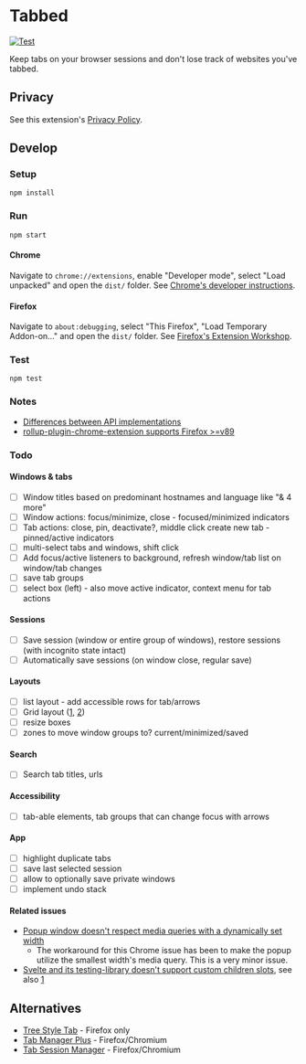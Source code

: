 # Tabbed

[![Test](https://github.com/brettinternet/tabbed/actions/workflows/test.yml/badge.svg)](https://github.com/brettinternet/tabbed/actions/workflows/test.yml)

Keep tabs on your browser sessions and don't lose track of websites you've tabbed.

## Privacy

See this extension's [Privacy Policy](./PRIVACYPOLICY.md).

## Develop

### Setup

```
npm install
```

### Run

```
npm start
```

#### Chrome

Navigate to `chrome://extensions`, enable "Developer mode", select "Load unpacked" and open the `dist/` folder. See [Chrome's developer instructions](https://developer.chrome.com/docs/extensions/mv3/getstarted/).

#### Firefox

Navigate to `about:debugging`, select "This Firefox", "Load Temporary Addon-on..." and open the `dist/` folder. See [Firefox's Extension Workshop](https://extensionworkshop.com/documentation/develop/temporary-installation-in-firefox/).

### Test

```
npm test
```

### Notes

- [Differences between API implementations](https://developer.mozilla.org/en-US/docs/Mozilla/Add-ons/WebExtensions/Differences_between_API_implementations)
- [rollup-plugin-chrome-extension supports Firefox >=v89](https://github.com/extend-chrome/rollup-plugin-chrome-extension#%EF%B8%8F-what-about-firefox-support)

### Todo

#### Windows & tabs

- [ ] Window titles based on predominant hostnames and language like "& 4 more"
- [ ] Window actions: focus/minimize, close - focused/minimized indicators
- [ ] Tab actions: close, pin, deactivate?, middle click create new tab - pinned/active indicators
- [ ] multi-select tabs and windows, shift click
- [ ] Add focus/active listeners to background, refresh window/tab list on window/tab changes
- [ ] save tab groups
- [ ] select box (left) - also move active indicator, context menu for tab actions

#### Sessions

- [ ] Save session (window or entire group of windows), restore sessions (with incognito state intact)
- [ ] Automatically save sessions (on window close, regular save)

#### Layouts

- [ ] list layout - add accessible rows for tab/arrows
- [ ] Grid layout ([1](https://github.com/isaacHagoel/svelte-dnd-action), [2](https://github.com/vaheqelyan/svelte-grid))
- [ ] resize boxes
- [ ] zones to move window groups to? current/minimized/saved

#### Search

- [ ] Search tab titles, urls

#### Accessibility

- [ ] tab-able elements, tab groups that can change focus with arrows

#### App

- [ ] highlight duplicate tabs
- [ ] save last selected session
- [ ] allow to optionally save private windows
- [ ] implement undo stack

#### Related issues

- [Popup window doesn't respect media queries with a dynamically set width](https://bugs.chromium.org/p/chromium/issues/detail?id=1230120)
  - The workaround for this Chrome issue has been to make the popup utilize the smallest width's media query. This is a very minor issue.
- [Svelte and its testing-library doesn't support custom children slots](https://github.com/sveltejs/svelte/pull/4296), see also [1](https://github.com/testing-library/svelte-testing-library/issues/48)

## Alternatives

- [Tree Style Tab](https://github.com/piroor/treestyletab) - Firefox only
- [Tab Manager Plus](https://github.com/stefanXO/Tab-Manager-Plus) - Firefox/Chromium
- [Tab Session Manager](https://github.com/sienori/Tab-Session-Manager) - Firefox/Chromium

